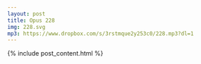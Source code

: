 ```yaml
---
layout: post
title: Opus 228
img: 228.svg
mp3: https://www.dropbox.com/s/3rstmque2y253c0/228.mp3?dl=1
---
```


{% include post_content.html %}
